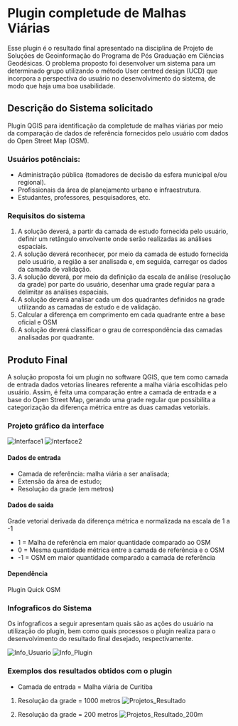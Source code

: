 # Plugin completude de Malhas Viárias

Esse plugin é o resultado final apresentado na disciplina de Projeto de Soluções de Geoinformação do Programa de Pós Graduação em Ciências Geodésicas. O problema proposto foi desenvolver um sistema para um determinado grupo utilizando o método User centred design (UCD) que incorpora a perspectiva do usuário no desenvolvimento do sistema, de modo que haja uma boa usabilidade.

## Descrição do Sistema solicitado
Plugin QGIS para identificação da completude de malhas viárias por meio da comparação de dados de referência fornecidos pelo usuário com dados do Open Street Map (OSM).
### Usuários potênciais:
* Administração pública (tomadores de decisão da esfera municipal e/ou regional).
* Profissionais da área de planejamento urbano e infraestrutura.
* Estudantes, professores, pesquisadores, etc.
### Requisitos do sistema
1. A solução deverá, a partir da camada de estudo fornecida pelo usuário, definir um retângulo envolvente onde serão realizadas as análises espaciais.
2. A solução deverá reconhecer, por meio da camada de estudo fornecida pelo usuário, a região a ser analisada  e, em seguida, carregar os dados da camada de validação.
3. A solução deverá, por meio da definição da escala de análise (resolução da grade) por parte do usuário, desenhar uma grade regular para a delimitar as análises espaciais.
4. A solução deverá analisar cada um dos quadrantes definidos na grade utilizando as camadas de estudo e de validação.
5. Calcular a diferença em comprimento em cada quadrante entre a base oficial e OSM
6. A solução deverá classificar o grau de correspondência das camadas analisadas por quadrante.

## Produto Final
A solução proposta foi um plugin no software QGIS, que tem como camada de entrada dados vetorias lineares referente a malha viária escolhidas pelo usuário. Assim, é feita uma comparação entre a camada de entrada e a base do Open Street Map, gerando uma grade regular que possibilita a categorização da diferença métrica entre as duas camadas vetoriais.
### Projeto gráfico da interface
![Interface1](https://user-images.githubusercontent.com/36965321/69979959-2eb8eb00-1527-11ea-9c21-3233eaafce5b.png)
![Interface2](https://user-images.githubusercontent.com/36965321/69979965-34163580-1527-11ea-9a6f-6bd8ed530079.png)
#### Dados de entrada
* Camada de referência: malha viária a ser analisada;
* Extensão da área de estudo;
* Resolução da grade (em metros)
#### Dados de saída
Grade vetorial derivada da diferença métrica e normalizada na escala de 1 a -1
* 1 = Malha de referência em maior quantidade comparado ao OSM
* 0 = Mesma quantidade métrica entre a camada de referência e o OSM
* -1 = OSM em maior quantidade comparado a camada de referência
#### Dependência
Plugin Quick OSM
### Infograficos do Sistema
Os infograficos a seguir apresentam quais são as ações do usuário na utilização do plugin, bem como quais processos o plugin realiza para o desenvolvimento do resultado final desejado, respectivamente.

![Info_Usuario](https://user-images.githubusercontent.com/36965321/69980284-d20a0000-1527-11ea-8512-251b3ac0bb20.png)
![Info_Plugin](https://user-images.githubusercontent.com/36965321/69980312-df26ef00-1527-11ea-89a6-c942bd527c97.png)

### Exemplos dos resultados obtidos com o plugin
* Camada de entrada = Malha viária de Curitiba
1. Resolução da grade = 1000 metros
![Projetos_Resultado](https://user-images.githubusercontent.com/36965321/69979569-73905200-1526-11ea-90df-6f2cd9913b8b.png)

2. Resolução da grade = 200 metros
![Projetos_Resultado_200m](https://user-images.githubusercontent.com/36965321/69979669-9f133c80-1526-11ea-9499-26da4311d675.png)
